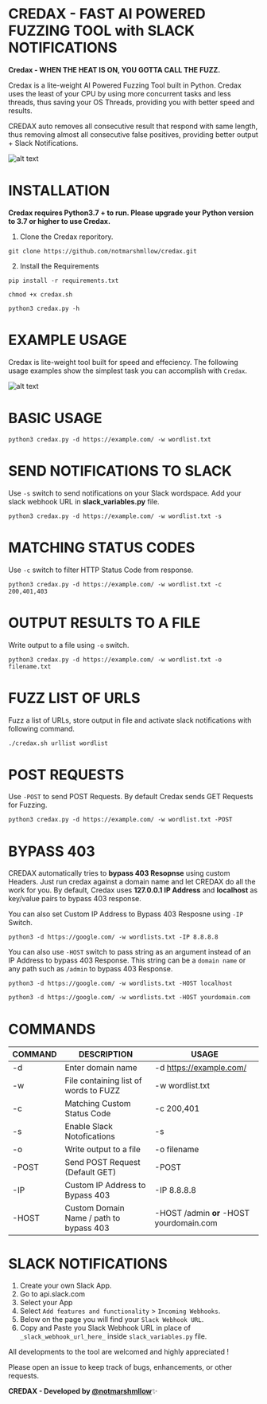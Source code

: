 # CREDAX - FAST AI POWERED FUZZING TOOL with SLACK NOTIFICATIONS
**Credax - WHEN THE HEAT IS ON, YOU GOTTA CALL THE FUZZ.**


Credax is a lite-weight AI Powered Fuzzing Tool built in Python. Credax uses the least of your CPU by using more concurrent tasks and less threads, thus saving your OS Threads, providing you with better speed and results.

CREDAX auto removes all consecutive result that respond with same length, thus removing almost all consecutive false positives, providing better output + Slack Notifications. 

![alt text](https://github.com/notmarshmllow/credax/blob/main/CREDAX.gif)

# INSTALLATION

**Credax requires Python3.7 + to run. Please upgrade your Python version to 3.7 or higher to use Credax.**

1. Clone the Credax reporitory.

`git clone https://github.com/notmarshmllow/credax.git`

2. Install the Requirements

`pip install -r requirements.txt`

`chmod +x credax.sh`

`python3 credax.py -h`

# EXAMPLE USAGE

Credax is lite-weight tool built for speed and effeciency. 
The following usage examples show the simplest task you can accomplish with `Credax`.
  
  
  ![alt text](https://github.com/notmarshmllow/credax/blob/main/credax.png?raw=True)
  
  
  
 # BASIC USAGE
  
  `python3 credax.py -d https://example.com/ -w wordlist.txt`
  
 # SEND NOTIFICATIONS TO SLACK
 Use `-s` switch to send notifications on your Slack wordspace. Add your slack webhook URL in **slack_variables.py** file.
  
  `python3 credax.py -d https://example.com/ -w wordlist.txt -s`
  
  # MATCHING STATUS CODES
  Use `-c` switch to filter HTTP Status Code from response. 
   
  `python3 credax.py -d https://example.com/ -w wordlist.txt -c 200,401,403`
  
  # OUTPUT RESULTS TO A FILE
  Write output to a file using `-o` switch.
  
  `python3 credax.py -d https://example.com/ -w wordlist.txt -o filename.txt`
  
  # FUZZ LIST OF URLS
  
  Fuzz a list of URLs, store output in file and activate slack notifications with following command.
  
  `./credax.sh urllist wordlist`
  
  # POST REQUESTS
  
  Use `-POST` to send POST Requests. By default Credax sends GET Requests for Fuzzing.
  
  `python3 credax.py -d https://example.com/ -w wordlist.txt -POST`
  
  # BYPASS 403
 
 CREDAX automatically tries to **bypass 403 Resopnse** using custom Headers. Just run credax against a domain name and let CREDAX do all the work for you.
 By default, Credax uses **127.0.0.1 IP Address** and **localhost** as key/value pairs to bypass 403 response. 
 
 You can also set Custom IP Address to Bypass 403 Resposne using `-IP` Switch. 
 
 `python3 -d https://google.com/ -w wordlists.txt -IP 8.8.8.8`
 
 You can also use `-HOST` switch to pass string as an argument instead of an IP Address to bypass 403 Response. This string can be a `domain name` or any path such as `/admin` to bypass 403 Response.
 
 `python3 -d https://google.com/ -w wordlists.txt -HOST localhost`
 
 `python3 -d https://google.com/ -w wordlists.txt -HOST yourdomain.com`
 
 # COMMANDS
 
 COMMAND | DESCRIPTION | USAGE
 --------|-------------|-------
  -d | Enter domain name | -d https://example.com/ 
 -w | File containing list of words to FUZZ | -w wordlist.txt
 -c | Matching Custom Status Code | -c 200,401
 -s | Enable Slack Notofications | -s
 -o | Write output to a file | -o filename
 -POST | Send POST Request (Default GET) | -POST
 -IP | Custom IP Address to Bypass 403 | -IP 8.8.8.8
 -HOST | Custom Domain Name / path to bypass 403 | -HOST /admin **or** -HOST yourdomain.com
  
  
  
  # SLACK NOTIFICATIONS
  
1. Create your own Slack App.
2. Go to api.slack.com
3. Select your App
4. Select `Add features and functionality` > `Incoming Webhooks`.
5. Below on the page you will find your `Slack Webhook URL`.
6. Copy and Paste you Slack Webhook URL in place of `_slack_webhook_url_here_` inside `slack_variables.py` file.


All developments to the tool are welcomed and highly appreciated ! 

Please open an issue to keep track of bugs, enhancements, or other requests.





**CREDAX - Developed by [@notmarshmllow](https://twitter.com/notmarshmllow)**:sparkles:
